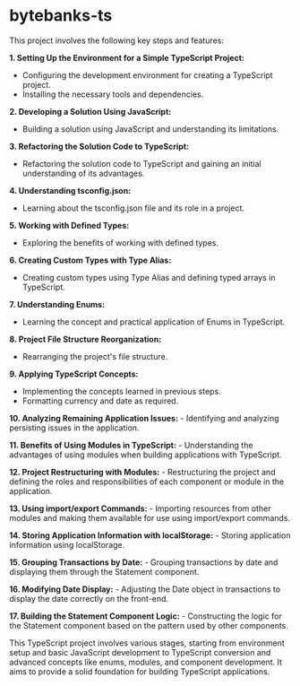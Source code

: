 # bytebanks-ts

This project involves the following key steps and features:

**1. Setting Up the Environment for a Simple TypeScript Project:**
   - Configuring the development environment for creating a TypeScript project.
   - Installing the necessary tools and dependencies.

**2. Developing a Solution Using JavaScript:**
   - Building a solution using JavaScript and understanding its limitations.

**3. Refactoring the Solution Code to TypeScript:**
   - Refactoring the solution code to TypeScript and gaining an initial understanding of its advantages.

**4. Understanding tsconfig.json:**
   - Learning about the tsconfig.json file and its role in a project.

**5. Working with Defined Types:**
   - Exploring the benefits of working with defined types.

**6. Creating Custom Types with Type Alias:**
   - Creating custom types using Type Alias and defining typed arrays in TypeScript.

**7. Understanding Enums:**
   - Learning the concept and practical application of Enums in TypeScript.

**8. Project File Structure Reorganization:**
   - Rearranging the project's file structure.

**9. Applying TypeScript Concepts:**
   - Implementing the concepts learned in previous steps.
   - Formatting currency and date as required.

**10. Analyzing Remaining Application Issues:**
    - Identifying and analyzing persisting issues in the application.

**11. Benefits of Using Modules in TypeScript:**
    - Understanding the advantages of using modules when building applications with TypeScript.

**12. Project Restructuring with Modules:**
    - Restructuring the project and defining the roles and responsibilities of each component or module in the application.

**13. Using import/export Commands:**
    - Importing resources from other modules and making them available for use using import/export commands.

**14. Storing Application Information with localStorage:**
    - Storing application information using localStorage.

**15. Grouping Transactions by Date:**
    - Grouping transactions by date and displaying them through the Statement component.

**16. Modifying Date Display:**
    - Adjusting the Date object in transactions to display the date correctly on the front-end.

**17. Building the Statement Component Logic:**
    - Constructing the logic for the Statement component based on the pattern used by other components.

This TypeScript project involves various stages, starting from environment setup and basic JavaScript development to TypeScript conversion and advanced concepts like enums, modules, and component development. It aims to provide a solid foundation for building TypeScript applications.
